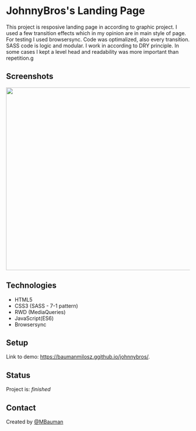 # JohnnyBros's Landing Page
This project is resposive landing page in according to graphic project.
I used a few transition effects which in my opinion are in main style of page. For testing I used browsersync. Code was optimalized, also every transition. SASS code is logic and modular. I work in according to DRY principle. In some cases I kept a level head and readability was more important than repetition.g

## Screenshots
[<img height="500px" width="900px" src="https://raw.githubusercontent.com/ritaly/README-cheatsheet/master/img/screenshot.png">](https://github.com/baumanmilosz/trial/blob/master/desktop.png?raw=true)

## Technologies
- HTML5
- CSS3 (SASS - 7-1 pattern)
- RWD (MediaQueries)
- JavaScript(ES6)
- Browsersync

## Setup
Link to demo: https://baumanmilosz.ggithub.io/johnnybros/.


## Status
Project is: *finished*

## Contact
Created by [@MBauman](https://github.com/baumanmilosz "My GitHub")
